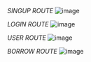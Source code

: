 
*SINGUP ROUTE*
![image](https://github.com/user-attachments/assets/0930aeb4-6246-4590-94ec-88e3c39861f7)


*LOGIN ROUTE*
![image](https://github.com/user-attachments/assets/1ad9e018-6115-4d17-b906-4259e76c73d0)


*USER ROUTE*
![image](https://github.com/user-attachments/assets/a738c087-1d4e-430c-bdfd-b2f3eab5fc70)

*BORROW ROUTE*
![image](https://github.com/user-attachments/assets/cc71e1d9-d622-4361-b789-da5525a1f15e)





